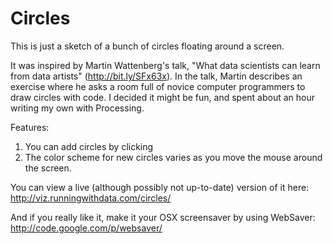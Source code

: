 Circles
=======

This is just a sketch of a bunch of circles floating around a screen.

It was inspired by Martin Wattenberg's talk, "What data scientists can learn from data artists" (http://bit.ly/SFx63x). In the talk, Martin describes an exercise where he asks a room full of novice computer programmers to draw circles with code. I decided it might be fun, and spent about an hour writing my own with Processing.

Features:

 1. You can add circles by clicking
 2. The color scheme for new circles varies as you move the mouse around the screen.

You can view a live (although possibly not up-to-date) version of it here:
http://viz.runningwithdata.com/circles/

And if you really like it, make it your OSX screensaver by using WebSaver:
http://code.google.com/p/websaver/
